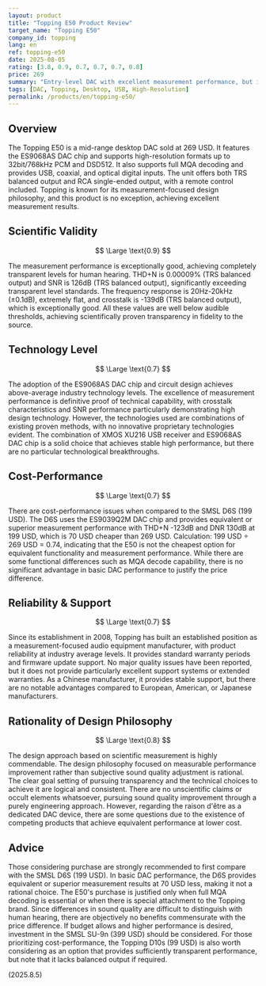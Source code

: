 ```yaml
---
layout: product
title: "Topping E50 Product Review"
target_name: "Topping E50"
company_id: topping
lang: en
ref: topping-e50
date: 2025-08-05
rating: [3.8, 0.9, 0.7, 0.7, 0.7, 0.8]
price: 269
summary: "Entry-level DAC with excellent measurement performance, but inferior cost-performance compared to competitors"
tags: [DAC, Topping, Desktop, USB, High-Resolution]
permalink: /products/en/topping-e50/
---
```


## Overview

The Topping E50 is a mid-range desktop DAC sold at 269 USD. It features the ES9068AS DAC chip and supports high-resolution formats up to 32bit/768kHz PCM and DSD512. It also supports full MQA decoding and provides USB, coaxial, and optical digital inputs. The unit offers both TRS balanced output and RCA single-ended output, with a remote control included. Topping is known for its measurement-focused design philosophy, and this product is no exception, achieving excellent measurement results.

## Scientific Validity

$$ \Large \text{0.9} $$

The measurement performance is exceptionally good, achieving completely transparent levels for human hearing. THD+N is 0.00009% (TRS balanced output) and SNR is 126dB (TRS balanced output), significantly exceeding transparent level standards. The frequency response is 20Hz-20kHz (±0.1dB), extremely flat, and crosstalk is -139dB (TRS balanced output), which is exceptionally good. All these values are well below audible thresholds, achieving scientifically proven transparency in fidelity to the source.

## Technology Level

$$ \Large \text{0.7} $$

The adoption of the ES9068AS DAC chip and circuit design achieves above-average industry technology levels. The excellence of measurement performance is definitive proof of technical capability, with crosstalk characteristics and SNR performance particularly demonstrating high design technology. However, the technologies used are combinations of existing proven methods, with no innovative proprietary technologies evident. The combination of XMOS XU216 USB receiver and ES9068AS DAC chip is a solid choice that achieves stable high performance, but there are no particular technological breakthroughs.

## Cost-Performance

$$ \Large \text{0.7} $$

There are cost-performance issues when compared to the SMSL D6S (199 USD). The D6S uses the ES9039Q2M DAC chip and provides equivalent or superior measurement performance with THD+N -123dB and DNR 130dB at 199 USD, which is 70 USD cheaper than 269 USD. Calculation: 199 USD ÷ 269 USD = 0.74, indicating that the E50 is not the cheapest option for equivalent functionality and measurement performance. While there are some functional differences such as MQA decode capability, there is no significant advantage in basic DAC performance to justify the price difference.

## Reliability & Support

$$ \Large \text{0.7} $$

Since its establishment in 2008, Topping has built an established position as a measurement-focused audio equipment manufacturer, with product reliability at industry average levels. It provides standard warranty periods and firmware update support. No major quality issues have been reported, but it does not provide particularly excellent support systems or extended warranties. As a Chinese manufacturer, it provides stable support, but there are no notable advantages compared to European, American, or Japanese manufacturers.

## Rationality of Design Philosophy

$$ \Large \text{0.8} $$

The design approach based on scientific measurement is highly commendable. The design philosophy focused on measurable performance improvement rather than subjective sound quality adjustment is rational. The clear goal setting of pursuing transparency and the technical choices to achieve it are logical and consistent. There are no unscientific claims or occult elements whatsoever, pursuing sound quality improvement through a purely engineering approach. However, regarding the raison d'être as a dedicated DAC device, there are some questions due to the existence of competing products that achieve equivalent performance at lower cost.

## Advice

Those considering purchase are strongly recommended to first compare with the SMSL D6S (199 USD). In basic DAC performance, the D6S provides equivalent or superior measurement results at 70 USD less, making it not a rational choice. The E50's purchase is justified only when full MQA decoding is essential or when there is special attachment to the Topping brand. Since differences in sound quality are difficult to distinguish with human hearing, there are objectively no benefits commensurate with the price difference. If budget allows and higher performance is desired, investment in the SMSL SU-9n (399 USD) should be considered. For those prioritizing cost-performance, the Topping D10s (99 USD) is also worth considering as an option that provides sufficiently transparent performance, but note that it lacks balanced output if required.

(2025.8.5)
